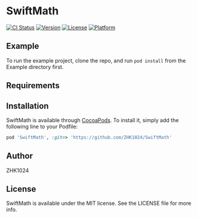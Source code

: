 # SwiftMath

[![CI Status](https://img.shields.io/travis/Ruris/SwiftMath.svg?style=flat)](https://travis-ci.org/Ruris/SwiftMath)
[![Version](https://img.shields.io/cocoapods/v/SwiftMath.svg?style=flat)](https://cocoapods.org/pods/SwiftMath)
[![License](https://img.shields.io/cocoapods/l/SwiftMath.svg?style=flat)](https://cocoapods.org/pods/SwiftMath)
[![Platform](https://img.shields.io/cocoapods/p/SwiftMath.svg?style=flat)](https://cocoapods.org/pods/SwiftMath)

## Example

To run the example project, clone the repo, and run `pod install` from the Example directory first.

## Requirements

## Installation

SwiftMath is available through [CocoaPods](https://cocoapods.org). To install
it, simply add the following line to your Podfile:

```ruby
pod 'SwiftMath', :git=> 'https://github.com/ZHK1024/SwiftMath'
```

## Author

ZHK1024

## License

SwiftMath is available under the MIT license. See the LICENSE file for more info.
